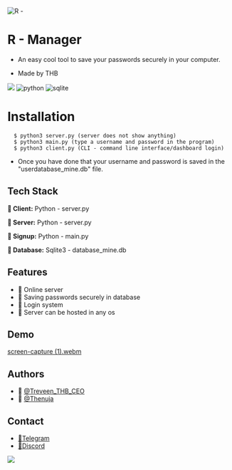 ![R -](https://user-images.githubusercontent.com/97717488/209462590-cb4bb5be-490d-44f5-8464-1a972c58840d.png)


# R - Manager 

 * An easy cool tool to save your passwords securely in your computer.

 * Made by THB 
 

 ![](https://img.shields.io/pypi/l/hashlib?color=yellow&logo=python)
 ![python](https://img.shields.io/badge/Python-v3.10-3776AB?style=for_the_badge&logo=Python)
 ![sqlite](https://img.shields.io/badge/Sqlite-v3-003B57?style=for_the_badge&logo=Sqlite)
 
# Installation
      
      $ python3 server.py (server does not show anything)
      $ python3 main.py (type a username and password in the program)
      $ python3 client.py (CLI - command line interface/dashboard login)

* Once you have done that your username and password is saved in the "userdatabase_mine.db" file.



## Tech Stack

**🤖 Client:** Python - server.py

**🤖 Server:** Python - server.py

**🤖 Signup:** Python - main.py 

**🤖 Database:** Sqlite3 - database_mine.db 


## Features

- 🤖 Online server 
- 🤖 Saving passwords securely in database 
- 🤖 Login system
- 🤖 Server can be hosted in any os 

## Demo

[screen-capture (1).webm](https://user-images.githubusercontent.com/97717488/209463033-d6110015-d54b-488b-8cf9-db62ffe293db.webm)



## Authors

- 🤖 [@Treveen_THB_CEO](https://github.com/Hirukshacoder)
- 🤖 [@Thenuja](https://github.com/tmanumsl)

## Contact

- [📱Telegram](https://t.me/+wrtEUZA9_j8yMjM9)
- [💽Discord](https://discord.com/channels/1050402536336654436/1050417547499028491)


<a href="https://www.buymeacoffee.com/thborg"><img src="https://img.buymeacoffee.com/button-api/?text=Donate us&emoji=🚀&slug=thborg&button_colour=FFDD00&font_colour=000000&font_family=Cookie&outline_colour=000000&coffee_colour=ffffff" /></a>
